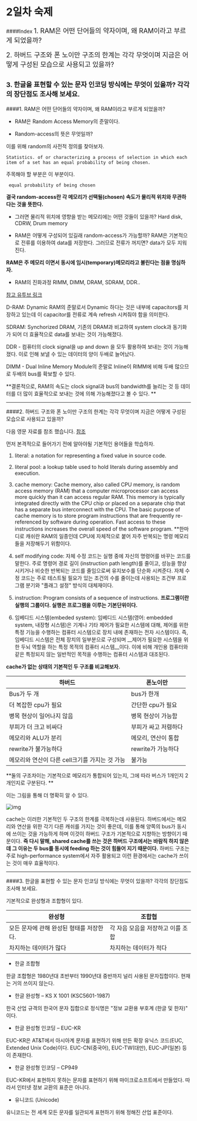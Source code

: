 # 2일차 숙제

####Index
<span style="font-size:18px;"> 1. RAM은 어떤 단어들의 약자이며, 왜 RAM이라고 부르게 되었을까?</span>

<span style="font-size:18px;">2. 하버드 구조와 폰 노이만 구조의 한계는 각각 무엇이며 지금은 어떻게 구성된 모습으로 사용되고 있을까?</span>

<span style="font-size:18px;">3. 한글을 표현할 수 있는 문자 인코딩 방식에는 무엇이 있을까? 각각의 장단점도 조사해 보세요.</span>
 ---
 
####1. RAM은 어떤 단어들의 약자이며, 왜 RAM이라고 부르게 되었을까?

- RAM은 Random Access Memory의 준말이다.  


- Random-access의 뜻은 무엇일까?

이를 위해 random의 사전적 정의를 찾아보자. 

```
Statistics. of or characterizing a process of selection in which each item of a set has an equal probability of being chosen.
```
주목해야 할 부분은 이 부분이다. 
```
 equal probability of being chosen
```
__결국 random-access란 각 메모리가 선택될(chosen) 속도가 물리적 위치와 무관하다는 것을 뜻한다.__

- 그러면 물리적 위치에 영향을 받는 메모리에는 어떤 것들이 있을까?
Hard disk, CDRW, Drum memory 

- RAM은 어떻게 구성되어 있길래 random-access가 가능할까? 
RAM은 기본적으로 전류를 이용하여 data를 저장한다.
그러므로 전류가 꺼지면? data가 모두 지워진다. 

**RAM은 주 메모리 이면서 동시에 임시(temporary)메모리라고 불린다는 점을 명심하자.** 

- RAM의 진화과정  RIMM, DIMM, DRAM, SDRAM, DDR.. 

[참고 유투브 링크](https://www.youtube.com/watch?v=PVad0c2cljo)


D-RAM: Dynamic RAM의 준말로서 Dynamic 하다는 것은 내부에 capacitors를 저장하고 있는데 이  capacitor를 전류로 계속 refresh 시켜줘야 함을 의미한다. 

SDRAM: Synchorized DRAM, 기존의 DRAM과 비교하여 system clock과 동기화가 되어 더 효율적으로 data를 보내는 것이 가능해졌다. 

DDR - 컴퓨터의 clock signal을 up and down 을 모두 활용하여 보내는 것이 가능해졌다. 이로 인해 보낼 수 있는 데이터의 양이 두배로 늘어났다.

DIMM - Dual Inline Memory Module의 준말로 Inline이  RIMM에 비해 두배 많으므로 두배의 bus를 확보할 수 있다. 

**결론적으로, RAM의 속도는 clock signal과 bus의 bandwidth를 늘리는 것 등 데이터를 더 많이 효율적으로 보내는 것에 의해 가능해졌다고 볼 수 있다. **

---

####2. 하버드 구조와 폰 노이만 구조의 한계는 각각 무엇이며 지금은 어떻게 구성된 모습으로 사용되고 있을까?

다음 영문 자료를 참조 했습니다. [참조](http://infocenter.arm.com/help/index.jsp?topic=/com.arm.doc.faqs/ka3839.html)

먼저 본격적으로 들어가기 전에 알아야될 기본적인 용어들을 학습하자. 

1. literal: a notation for representing a fixed value in source code. 

2. literal pool: a lookup table used to hold literals during assembly and execution.

3. cache memory: Cache memory, also called CPU memory, is random access memory (RAM) that a computer microprocessor can access more quickly than it can access regular RAM. This memory is typically integrated directly with the CPU chip or placed on a separate chip that has a separate bus interconnect with the CPU. The basic purpose of cache memory is to store program instructions that are frequently re-referenced by software during operation. Fast access to these instructions increases the overall speed of the software program.
**한마디로 캐쉬란 RAM의 일종인데 CPU에 자체적으로 붙어 자주 반복되는 명령 메모리들을 저장해두기 위함이다.

4. self modifying code: 자체 수정 코드는 실행 중에 자신의 명령어를 바꾸는 코드를 말한다. 주로 명령어 경로 길이 (instruction path length)를 줄이고, 성능을 향상시키거나 비슷한 반복되는 코드를 줄임으로써 유지보수를 단순화 시켜준다. 자체 수정 코드는 주로 테스트될 필요가 있는 조건의 수를 줄이는데 사용되는 조건부 프로그램 분기와 "플래그 설정" 방식의 대체재이다.

5. instruction: Program consists of a sequence of instructions. 
**프로그램이란 실행의 그룹이다. 실행은 프로그램을 이루는 기본단위이다.**

6. 임베디드 시스템(embeded system): 임베디드 시스템(영어: embedded system, 내장형 시스템)은 기계나 기타 제어가 필요한 시스템에 대해, 제어를 위한 특정 기능을 수행하는 컴퓨터 시스템으로 장치 내에 존재하는 전자 시스템이다. 즉, 임베디드 시스템은 전체 장치의 일부분으로 구성되며 __제어가 필요한 시스템을 위한 두뇌 역할을 하는 특정 목적의 컴퓨터 시스템__이다. 이에 비해 개인용 컴퓨터와 같은 특정되지 않는 일반적인 목적을 수행하는 컴퓨터 시스템과 대조된다.

**cache가 없는 상태의 기본적인 두 구조를 비교해보자.**

| 하버드 | 폰노이만|
|---|---|
|Bus가 두 개| bus가 한개|
|더 복잡한 cpu가 필요| 간단한 cpu가 필요|
|병목 현상이 일어나지 않음 | 병목 현상이 가능함|
|부피가 더 크고 비싸다|부피가 싸고 저렴하다| 
|메모리와 ALU가 분리| 메모리, 연산이 통합|
|rewrite가 불가능하다|rewrite가 가능하다|
|메모리와 연산이 다른 cell크기를 가지는 것 가능|불가능|

**둘의 구조차이는 기본적으로 메모리가 통합되어 있는지, 그에 따라 버스가 1개인지 2개인지로 구분된다. **

이는 그림을 통해 더 명확히 알 수 있다. 

![img](http://www.edgefxkits.com/blog/wp-content/uploads/Differences-between-Von-Neuman-Architecture-and-Harvard-Architecture.jpg)

cache는 이러한 기본적인 두 구조의 한계를 극복하는데 사용된다. 
하버드에서는 메모리와 연산을 위한 각기 다른 캐쉬를 가지는 것이 좋은데, 이를 통해 양쪽의 bus가 동시에 쓰이는 것을 가능하게 하며 이것이 하버드 구조가 기본적으로 지향하는 방향이기 때문이다. **즉 다시 말해, shared cache를 쓰는 것은 하버드 구조에서는 바람직 하지 않은데 그 이유는 두 bus를 동시에 feeding 하는 것이 힘들어 지기 때문이다.** 하버드 구조는 주로 high-performance system에서 자주 활용되고 이런 환경에서는 cache가 쓰이는 것이 매우 효율적이다. 

---
####3. 한글을 표현할 수 있는 문자 인코딩 방식에는 무엇이 있을까? 각각의 장단점도 조사해 보세요.

기본적으로 완성형과 조합형이 있다. 

|완성형|조합협|
|---|---|
|모든 문자에 관해 완성된 형태를 저장한다.|각 자음 모음을 저장하고 이를 조합|
|차지하는 데이터가 많다|차지하는 데이터가 적다|


- 한글 조합형

한글 조합형은 1980년대 초반부터 1990년대 중반까지 널리 사용된 문자집합이다. 현재는 거의 쓰이지 않는다.

- 한글 완성형 – KS X 1001 (KSC5601-1987)

한국 산업 규격의 한국어 문자 집합으로 정식명은 "정보 교환용 부호계 (한글 및 한자)" 이다. 

- 한글 완성형 인코딩 – EUC-KR

EUC-KR은 AT&T에서 아시아계 문자를 표현하기 위해 만든 확장 유닉스 코드(EUC, Extended Unix Code)이다. EUC-CN(중국어), EUC-TW(대만), EUC-JP(일본) 등이 존재한다.

- 한글 완성형 인코딩 – CP949

EUC-KR에서 표현하지 못하는 문자를 표현하기 위해 마이크로소프트에서 만들었다. 따라서 인터넷 정보 교환의 표준은 아니다.

- 유니코드 (Unicode)

유니코드는 전 세계 모든 문자를 일관되게 표현하기 위해 정해진 산업 표준이다.